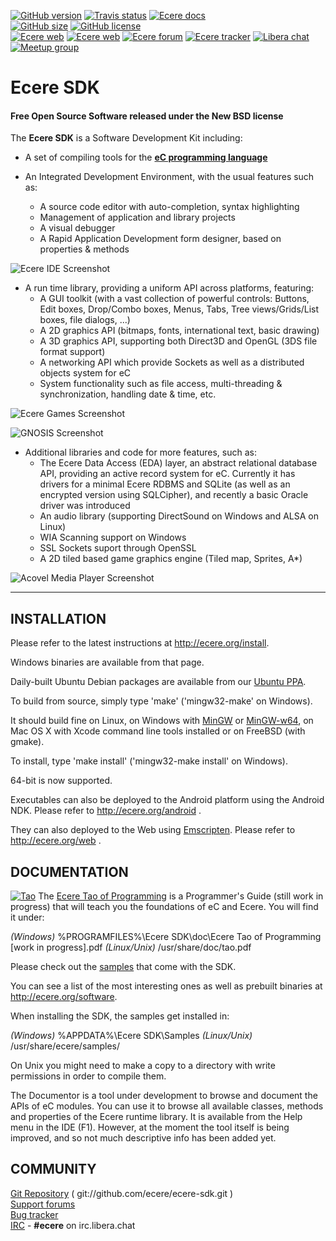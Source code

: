 [![GitHub version](https://badge.fury.io/gh/ecere%2Fecere-sdk.svg)](https://github.com/ecere/ecere-sdk/releases/latest)
[![Travis status](https://api.travis-ci.org/ecere/ecere-sdk.svg?branch=ec2)](https://travis-ci.org/ecere/ecere-sdk)
[![Ecere docs](https://img.shields.io/badge/docs-being_improved-yellow.svg)](http://ecere.org/overview)<br>
[![GitHub size](https://reposs.herokuapp.com/?path=ecere/ecere-sdk&style=flat)](https://github.com/ecere/ecere-sdk/graphs/traffic)
[![GitHub license](https://img.shields.io/badge/license-BSD%203--Clause%20(Revised)-blue.svg)](https://tldrlegal.com/license/bsd-3-clause-license-(revised))<br>
[![Ecere web](https://img.shields.io/badge/web-ecere.org-9DA1CA.svg)](http://ecere.org)
[![Ecere web](https://img.shields.io/badge/web-ec--lang.org-9DA1CA.svg)](http://ec-lang.org)
[![Ecere forum](https://img.shields.io/badge/forum-ecere.org%2Fforums-9DA1CA.svg)](http://ecere.org/forums)
[![Ecere tracker](https://img.shields.io/badge/tracker-ecere.org%2Fmantis-9DA1CA.svg)](http://ecere.org/mantis)
[![Libera chat](https://img.shields.io/badge/irc-%20Libera_%23ecere-9DA1CA.svg)](https://web.libera.chat/?theme=cli#ecere)<br>
[![Meetup group](https://img.shields.io/badge/meetup-Ottawa-88B094.svg)](http://www.meetup.com/eC-Programming-Language-Meetup)

# Ecere SDK
#### Free Open Source Software released under the New BSD license

The **Ecere SDK** is a Software Development Kit including:

   * A set of compiling tools for the **[eC programming language](http://ec-lang.org)**

   * An Integrated Development Environment, with the usual features such as:
      - A source code editor with auto-completion, syntax highlighting
      - Management of application and library projects
      - A visual debugger
      - A Rapid Application Development form designer, based on
        properties & methods

![Ecere IDE Screenshot](http://ecere.com/wiki/images/0/01/IdeShotSept2011.png)

   * A run time library, providing a uniform API across platforms, featuring:
      - A GUI toolkit (with a vast collection of powerful controls:
        Buttons, Edit boxes, Drop/Combo boxes, Menus, Tabs,
        Tree views/Grids/List boxes, file dialogs, ...)
      - A 2D graphics API (bitmaps, fonts, international text, basic drawing)
      - A 3D graphics API, supporting both Direct3D and OpenGL
        (3DS file format support)
      - A networking API which provide Sockets as well as a
        distributed objects system for eC
      - System functionality such as file access, multi-threading &
        synchronization, handling date & time, etc.

![Ecere Games Screenshot](http://ecere.com/shots/games.jpg)

![GNOSIS Screenshot](http://ecere.com/wiki/images/7/76/NorthWest.jpg)

   * Additional libraries and code for more features, such as:
      - The Ecere Data Access (EDA) layer, an abstract relational database
        API, providing an active record system for eC. Currently it has
        drivers for a minimal Ecere RDBMS and SQLite (as well as an encrypted
        version using SQLCipher), and recently a basic Oracle driver was
        introduced
      - An audio library (supporting DirectSound on Windows and ALSA on Linux)
      - WIA Scanning support on Windows
      - SSL Sockets suport through OpenSSL
      - A 2D tiled based game graphics engine (Tiled map, Sprites, A*)

![Acovel Media Player Screenshot](http://ecere.com/wiki/images/7/72/Acovel3.png)

-----------------------------------------------------------------------------

## INSTALLATION

Please refer to the latest instructions at http://ecere.org/install.

Windows binaries are available from that page.

Daily-built Ubuntu Debian packages are available from our [Ubuntu PPA](https://code.launchpad.net/~ecere-team/+archive/ppa).

To build from source, simply type 'make' ('mingw32-make' on Windows).

It should build fine on Linux, on Windows with [MinGW](http://mingw.org) or [MinGW-w64](http://mingw-w64.org),
on Mac OS X with Xcode command line tools installed or on FreeBSD (with gmake).

To install, type 'make install' ('mingw32-make install' on Windows).

64-bit is now supported.

Executables can also be deployed to the Android platform using the Android NDK. Please refer to http://ecere.org/android .

They can also deployed to the Web using [Emscripten](http://emscripten.org). Please refer to http://ecere.org/web .

## DOCUMENTATION

[![Tao](http://ecere.com/images/tao.png)](http://ecere.org/tao.pdf)
The [Ecere Tao of Programming](http://ecere.org/tao.pdf) is a Programmer's Guide (still work in progress)
that will teach you the foundations of eC and Ecere. You will find it under:

   *(Windows)*    %PROGRAMFILES%\Ecere SDK\doc\Ecere Tao of Programming [work in progress].pdf
   *(Linux/Unix)* /usr/share/doc/tao.pdf

Please check out the [samples](http://github.com/ecere/ecere-sdk/tree/master/samples) that come with the SDK.

You can see a list of the most interesting ones as well as prebuilt binaries at http://ecere.org/software.

When installing the SDK, the samples get installed in:

   *(Windows)*      %APPDATA%\Ecere SDK\Samples
   *(Linux/Unix)*   /usr/share/ecere/samples/

On Unix you might need to make a copy to a directory with write permissions in order to compile them.

The Documentor is a tool under development to browse and document the APIs of
eC modules. You can use it to browse all available classes, methods and properties
of the Ecere runtime library. It is available from the Help menu in the IDE (F1).
However, at the moment the tool itself is being improved, and so not much
descriptive info has been added yet.

## COMMUNITY

[Git Repository](http://github.com/ecere/ecere-sdk) ( git://github.com/ecere/ecere-sdk.git )<br>
[Support forums](http://ecere.org/forums)<br>
[Bug tracker](http://ecere.org/mantis)<br>
[IRC](https://web.libera.chat/?theme=cli#ecere) - **#ecere** on irc.libera.chat<br>
